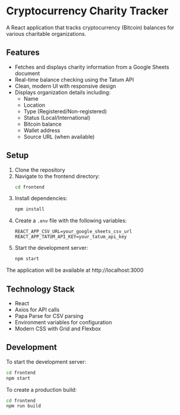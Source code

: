 # Cryptocurrency Charity Tracker

A React application that tracks cryptocurrency (Bitcoin) balances for various charitable organizations.

## Features

- Fetches and displays charity information from a Google Sheets document
- Real-time balance checking using the Tatum API
- Clean, modern UI with responsive design
- Displays organization details including:
  - Name
  - Location
  - Type (Registered/Non-registered)
  - Status (Local/International)
  - Bitcoin balance
  - Wallet address
  - Source URL (when available)

## Setup

1. Clone the repository
2. Navigate to the frontend directory:
   ```bash
   cd frontend
   ```
3. Install dependencies:
   ```bash
   npm install
   ```
4. Create a `.env` file with the following variables:
   ```
   REACT_APP_CSV_URL=your_google_sheets_csv_url
   REACT_APP_TATUM_API_KEY=your_tatum_api_key
   ```
5. Start the development server:
   ```bash
   npm start
   ```

The application will be available at http://localhost:3000

## Technology Stack

- React
- Axios for API calls
- Papa Parse for CSV parsing
- Environment variables for configuration
- Modern CSS with Grid and Flexbox

## Development

To start the development server:

```bash
cd frontend
npm start
```

To create a production build:

```bash
cd frontend
npm run build
``` 